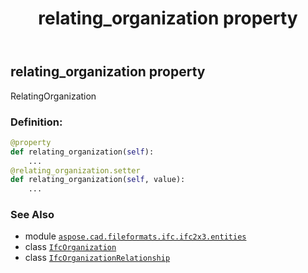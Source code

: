 ﻿---
title: relating_organization property
second_title: Aspose.CAD for Python via .NET API References
description: 
type: docs
weight: 60
url: /aspose.cad.fileformats.ifc.ifc2x3.entities/ifcorganizationrelationship/relating_organization/
is_root: false
---

## relating_organization property


RelatingOrganization
### Definition:
```python
@property
def relating_organization(self):
    ...
@relating_organization.setter
def relating_organization(self, value):
    ...
```

### See Also
* module [`aspose.cad.fileformats.ifc.ifc2x3.entities`](../../)
* class [`IfcOrganization`](/cad/python-net/aspose.cad.fileformats.ifc.ifc2x3.entities/ifcorganization)
* class [`IfcOrganizationRelationship`](/cad/python-net/aspose.cad.fileformats.ifc.ifc2x3.entities/ifcorganizationrelationship)
